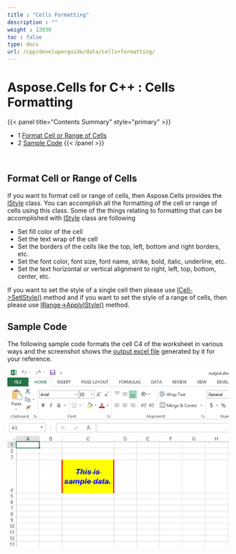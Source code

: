 ```yaml
---
title : "Cells Formatting" 
description : "" 
weight : 12030 
toc : false
type: docs
url: /cpp/developerguide/data/cells+formatting/
---
```


# Aspose.Cells for C++ : Cells Formatting


{{< panel title="Contents Summary" style="primary" >}}
*   1 [Format Cell or Range of Cells](#format-cell-or-range-of-cells)
*   2 [Sample Code](#sample-code)
{{< /panel >}}
 

 

## Format Cell or Range of Cells

If you want to format cell or range of cells, then Aspose.Cells provides the [IStyle](https://apireference.aspose.com/cpp/cells/class/aspose.cells.i_style/) class. You can accomplish all the formatting of the cell or range of cells using this class. Some of the things relating to formatting that can be accomplished with [IStyle](https://apireference.aspose.com/cpp/cells/class/aspose.cells.i_style/) class are following

*   Set fill color of the cell
*   Set the text wrap of the cell
*   Set the borders of the cells like the top, left, bottom and right borders, etc.
*   Set the font color, font size, font name, strike, bold, italic, underline, etc.
*   Set the text horizontal or vertical alignment to right, left, top, bottom, center, etc.

If you want to set the style of a single cell then please use [ICell->SetIStyle()](https://apireference.aspose.com/cpp/cells/class/aspose.cells.i_cell/#afa3d5b2aa5e90b286effc9e92de59dd5) method and if you want to set the style of a range of cells, then please use [IRange->ApplyIStyle()](https://apireference.aspose.com/cpp/cells/class/aspose.cells.i_range/#aaad6703b803565b674999bbaf5eed3a0) method.

## Sample Code

The following sample code formats the cell C4 of the worksheet in various ways and the screenshot shows the [output excel file](https://docs2.aspose.com/cells/cpp/attachments/21102594/21266438.xlsx) generated by it for your reference.

![image](21266439.png)

